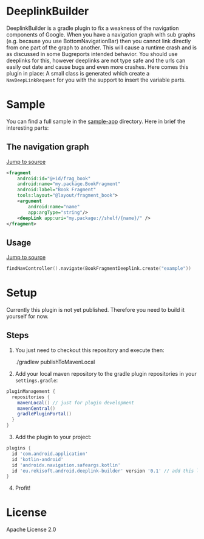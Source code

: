 # DeeplinkBuilder

DeeplinkBuilder is a gradle plugin to fix a weakness of the navigation components of Google. When
you have a navigation graph with sub graphs (e.g. because you use BottomNavigationBar) then you
cannot link directly from one part of the graph to another. This will cause a runtime crash and is
as discussed in some Bugreports intended behavior. You should use deeplinks for this, however
deeplinks are not type safe and the urls can easily out date and cause bugs and even more crashes.
Here comes this plugin in place: A small class is generated which create a `NavDeepLinkRequest` for
you with the support to insert the variable parts.

# Sample

You can find a full sample in the [sample-app](./sample-app) directory. Here in brief the
interesting parts:

## The navigation graph
[Jump to source](./sample-app/src/main/res/navigation/sample.xml)
```xml
<fragment
    android:id="@+id/frag_book"
    android:name="my.package.BookFragment"
    android:label="Book Fragment"
    tools:layout="@layout/fragment_book">
    <argument
        android:name="name"
        app:argType="string"/>
    <deepLink app:uri="my.package://shelf/{name}/" />
</fragment>
```

## Usage
[Jump to source](./sample-app/src/main/java/eu/rekisoft/android/deeplink/HomeFragment.kt)
```kotlin
findNavController().navigate(BookFragmentDeeplink.create("example"))
```

# Setup

Currently this plugin is not yet published. Therefore you need to build it yourself for now.

## Steps
1. You just need to checkout this repository and execute then:

    ./gradlew publishToMavenLocal

2. Add your local maven repository to the gradle plugin repositories in your `settings.gradle`:
```groovy
pluginManagement {
  repositories {
    mavenLocal() // just for plugin development
    mavenCentral()
    gradlePluginPortal()
  }
}
```

3. Add the plugin to your project:

```groovy
plugins {
  id 'com.android.application'
  id 'kotlin-android'
  id 'androidx.navigation.safeargs.kotlin'
  id 'eu.rekisoft.android.deeplink-builder' version '0.1' // add this line
}
```

4. Profit!

# License

Apache License 2.0